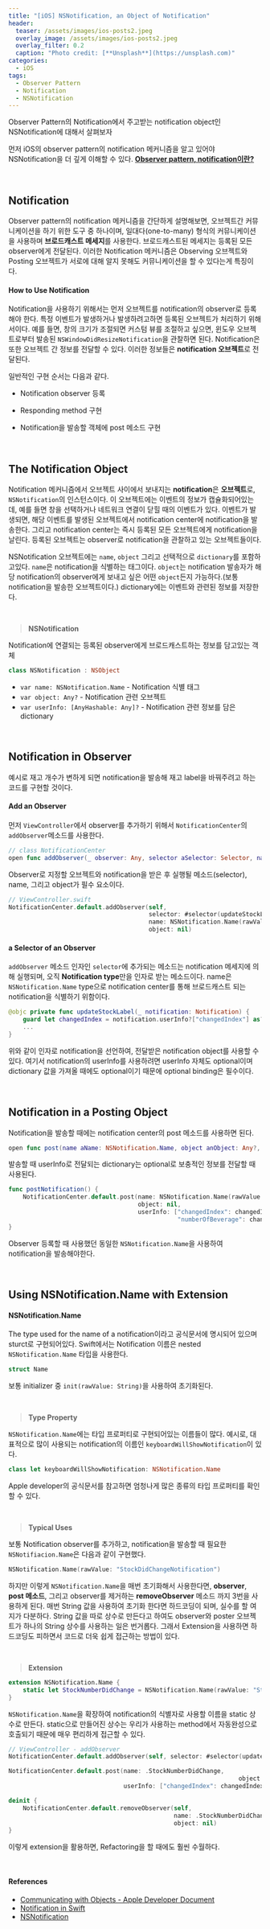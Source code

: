 ```yaml
---
title: "[iOS] NSNotification, an Object of Notification"
header:
  teaser: /assets/images/ios-posts2.jpeg
  overlay_image: /assets/images/ios-posts2.jpeg
  overlay_filter: 0.2
  caption: "Photo credit: [**Unsplash**](https://unsplash.com)"
categories:
  - iOS
tags:
  - Observer Pattern
  - Notification
  - NSNotification
---
```


Observer Pattern의 Notification에서 주고받는 notification object인 NSNotification에 대해서 살펴보자

먼저 iOS의 observer pattern의 notification 메커니즘을 알고 있어야 NSNotification을 더 깊게 이해할 수 있다.
[**Observer pattern, notification이란?**](https://corykim0829.github.io/ios/Observer-Pattern-Notification/)

<br>

## Notification

Observer pattern의 notification 메커니즘을 간단하게 설명해보면, 오브젝트간 커뮤니케이션을 하기 위한 도구 중 하나이며, 일대다(one-to-many) 형식의 커뮤니케이션을 사용하며 **브로드캐스트 메세지**를 사용한다. 브로드캐스트된 메세지는 등록된 모든 observer에게 전달된다. 이러한 Notification 메커니즘은 Observing 오브젝트와 Posting 오브젝트가 서로에 대해 알지 못해도 커뮤니케이션을 할 수 있다는게 특징이다.

#### How to Use Notification

Notification을 사용하기 위해서는 먼저 오브젝트를 notification의 observer로 등록해야 한다. 특정 이벤트가 발생하거나 발생하려고하면 등록된 오브젝트가 처리하기 위해서이다. 예를 들면, 창의 크기가 조절되면 커스텀 뷰를 조절하고 싶으면, 윈도우 오브젝트로부터 발송된 `NSWindowDidResizeNotification`을 관찰하면 된다. Notification은 또한 오브젝트 간 정보를 전달할 수 있다. 이러한 정보들은 **notification 오브젝트**로 전달된다.

일반적인 구현 순서는 다음과 같다.

- Notification observer 등록

- Responding method 구현

- Notification을 발송할 객체에 post 메소드 구현


<br>

## The Notification Object

Notification 메커니즘에서 오브젝트 사이에서 보내지는 **notification**은 **오브젝트**로, `NSNotification`의 인스턴스이다. 이 오브젝트에는 이벤트의 정보가 캡슐화되어있는데, 예를 들면 창을 선택하거나 네트워크 연결이 닫힐 때의 이벤트가 있다. 이벤트가 발생되면, 해당 이벤트를 발생된 오브젝트에서 notification center에 notification을 발송한다. 그리고 notification center는 즉시 등록된 모든 오브젝트에게 notification을 날린다. 등록된 오브젝트는 observer로 notification을 관찰하고 있는 오브젝트들이다.

NSNotification 오브젝트에는 `name`, `object` 그리고 선택적으로 `dictionary`를 포함하고있다. `name`은 notification을 식별하는 태그이다. `object`는 notification 발송자가 해당 notification의 observer에게 보내고 싶은 어떤 `object`든지 가능하다.(보통 notification을 발송한 오브젝트이다.) dictionary에는 이벤트와 관련된 정보를 저장한다.

<br>

> **NSNotification**

Notification에 연결되는 등록된 observer에게 브로드캐스트하는 정보를 담고있는 객체

```swift
class NSNotification : NSObject
```

- `var name: NSNotification.Name` - Notification 식별 태그
- `var object: Any?` - Notification 관련 오브젝트
- `var userInfo: [AnyHashable: Any]?` - Notification 관련 정보를 담은 dictionary

<br>

## Notification in Observer

예시로 재고 개수가 변하게 되면 notification을 발송해 재고 label을 바꿔주려고 하는 코드를 구현할 것이다.

#### Add an Observer

먼저 `ViewController`에서 observer를 추가하기 위해서 `NotificationCenter`의 `addObserver`메소드를 사용한다.

```swift
// class NotificationCenter
open func addObserver(_ observer: Any, selector aSelector: Selector, name aName: NSNotification.Name?, object anObject: Any?)
```

Observer로 지정할 오브젝트와 notification을 받은 후 실행될 메소드(selector), name, 그리고 object가 필수 요소이다. 

```swift
// ViewController.swift
NotificationCenter.default.addObserver(self, 
                                       selector: #selector(updateStockLabel(_:)), 
                                       name: NSNotification.Name(rawValue: "StockDidChangeNotification"), 
                                       object: nil)
```

#### a Selector of an Observer

`addObserver` 메소드 인자인 `selector`에 추가되는 메소드는 notification 메세지에 의해 실행되며, 오직 **Notification type**만을 인자로 받는 메소드이다. name은 `NSNotification.Name` type으로 notification center를 통해 브로드캐스트 되는 notification을 식별하기 위함이다.

```swift
@objc private func updateStockLabel(_ notification: Notification) {
    guard let changedIndex = notification.userInfo?["changedIndex"] as? Int else { return }
    ...
}
```

위와 같이 인자로 notification을 선언하여, 전달받은 notification object를 사용할 수 있다. 여기서 notification의 userInfo를 사용하려면 userInfo 자체도 optional이며 dictionary 값을 가져올 때에도 optional이기 때문에 optional binding은 필수이다.

<br>

## Notification in a Posting Object

Notification을 발송할 때에는 notification center의 post 메소드를 사용하면 된다. 

```swift
open func post(name aName: NSNotification.Name, object anObject: Any?, userInfo aUserInfo: [AnyHashable : Any]? = nil)
```

발송할 때 userInfo로 전달되는 dictionary는 optional로 보충적인 정보를 전달할 때 사용된다.

```swift
func postNotification() {
    NotificationCenter.default.post(name: NSNotification.Name(rawValue: "StockDidChangeNotification"),
                                    object: nil,
                                    userInfo: ["changedIndex": changedIndex!,
                                               "numberOfBeverage": changedBeverages.beverages.count])
}
```

Observer 등록할 때 사용했던 동일한 `NSNotification.Name`을 사용하여 notification을 발송해야한다.

<br>

## Using NSNotification.Name with Extension

#### NSNotification.Name

The type used for the name of a notification이라고 공식문서에 명시되어 있으며 sturct로 구현되어있다.
Swift에서는 Notification 이름은 nested `NSNotification.Name` 타입을 사용한다. 

```swift
struct Name
```

보통 initializer 중 `init(rawValue: String)`을 사용하여 초기화된다.

<br>

> **Type Property**

`NSNotification.Name`에는 타입 프로퍼티로 구현되어있는 이름들이 많다. 예시로, 대표적으로 많이 사용되는 notification의 이름인 `keyboardWillShowNotification`이 있다.

```swift
class let keyboardWillShowNotification: NSNotification.Name
```

Apple developer의 공식문서를 참고하면 엄청나게 많은 종류의 타입 프로퍼티를 확인할 수 있다.

<br>

> **Typical Uses**

보통 Notification observer를 추가하고, notification을 발송할 때 필요한 `NSNotifiacion.Name`은 다음과 같이 구현했다.

```swift
NSNotification.Name(rawValue: "StockDidChangeNotification")
```

하지만 이렇게  `NSNotification.Name`을 매번 초기화해서 사용한다면,  **observer**, **post 메소드**, 그리고 observer를 제거하는 **removeObserver** 메소드 까지 3번을 사용하게 된다. 매번 String 값을 사용하여 초기화 한다면 하드코딩이 되며, 실수를 할 여지가 다분하다. String 값을 따로 상수로 만든다고 하여도 observer와 poster 오브젝트가 하나의 String 상수를 사용하는 일은 번거롭다. 그래서 Extension을 사용하면 하드코딩도 피하면서 코드로 더욱 쉽게 접근하는 방법이 있다.

<br>

>**Extension**

```swift
extension NSNotification.Name {
    static let StockNumberDidChange = NSNotification.Name(rawValue: "StockNumberDidChangeNotifiaction")
}
```

`NSNotification.Name`을 확장하여 notification의 식별자로 사용할 이름을 static 상수로 만든다. static으로 만들어진 상수는 우리가 사용하는 method에서 자동완성으로 호출되기 때문에 매우 편리하게 접근할 수 있다.

```swift
// ViewController - addObserver
NotificationCenter.default.addObserver(self, selector: #selector(updateStockLabel(_:)), name: .StockNumberDidChange, object: nil)
```

```swift
NotificationCenter.default.post(name: .StockNumberDidChange, 
																object: nil,
                                userInfo: ["changedIndex": changedIndex!,                                      																						"numberOfBeverage": changedBeverages.beverages.count])
```

```swift
deinit {
    NotificationCenter.default.removeObserver(self,
                                              name: .StockNumberDidChange,
                                              object: nil)
}
```

이렇게 extension을 활용하면, Refactoring을 할 때에도 훨씬 수월하다.

<br>

#### References

- [Communicating with Objects - Apple Developer Document](https://developer.apple.com/library/archive/documentation/Cocoa/Conceptual/CocoaFundamentals/CommunicatingWithObjects/CommunicateWithObjects.html#//apple_ref/doc/uid/TP40002974-CH7-SW7)
- [Notification in Swift](https://medium.com/@dmytro.anokhin/notification-in-swift-d47f641282fa)
- [NSNotification](https://developer.apple.com/documentation/foundation/nsnotification)